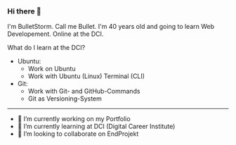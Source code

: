 ### Hi there 👋

I'm BulletStorm. Call me Bullet. I'm 40 years old and going to learn Web Developement. Online at the DCI.

What do I learn at the DCI?

- Ubuntu:
  - Work on Ubuntu
  - Work with Ubuntu (Linux) Terminal (CLI)
- Git:
  - Work with Git- and GitHub-Commands
  - Git as Versioning-System


-----
<!--
**BulletStormXT/BulletStormXT** is a ✨ _special_ ✨ repository because its `README.md` (this file) appears on your GitHub profile.

Here are some ideas to get you started: -->

- 🔭 I’m currently working on my Portfolio
- 🌱 I’m currently learning at DCI (Digital Career Institute)
- 👯 I’m looking to collaborate on EndProjekt
<!-- - 🤔 I’m looking for help with ...
- 💬 Ask me about HTML CSS
- 📫 How to reach me: ...
- 😄 Pronouns: ...
- ⚡ Fun fact: ...

-->
